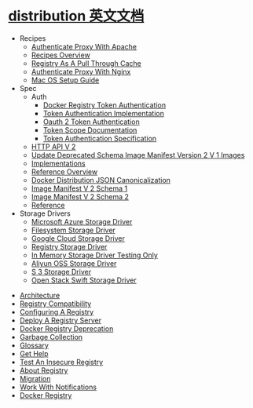# [distribution 英文文档](https://github.com/distribution/distribution)

- Recipes
  * [Authenticate Proxy With Apache](recipes/apache.md)
  * [Recipes Overview](recipes/index.md)
  * [Registry As A Pull Through Cache](recipes/mirror.md)
  * [Authenticate Proxy With Nginx](recipes/nginx.md)
  * [Mac OS Setup Guide](recipes/osx-setup-guide.md)
- Spec
  - Auth
    * [Docker Registry Token Authentication](spec/auth/index.md)
    * [Token Authentication Implementation](spec/auth/jwt.md)
    * [Oauth 2 Token Authentication](spec/auth/oauth.md)
    * [Token Scope Documentation](spec/auth/scope.md)
    * [Token Authentication Specification](spec/auth/token.md)
  * [HTTP API V 2](spec/api.md)
  * [Update Deprecated Schema Image Manifest Version 2 V 1 Images](spec/deprecated-schema-v1.md)
  * [Implementations](spec/implementations.md)
  * [Reference Overview](spec/index.md)
  * [Docker Distribution JSON Canonicalization](spec/json.md)
  * [Image Manifest V 2 Schema 1](spec/manifest-v2-1.md)
  * [Image Manifest V 2 Schema 2](spec/manifest-v2-2.md)
  * [Reference](spec/menu.md)
- Storage Drivers
  * [Microsoft Azure Storage Driver](storage-drivers/azure.md)
  * [Filesystem Storage Driver](storage-drivers/filesystem.md)
  * [Google Cloud Storage Driver](storage-drivers/gcs.md)
  * [Registry Storage Driver](storage-drivers/index.md)
  * [In Memory Storage Driver Testing Only](storage-drivers/inmemory.md)
  * [Aliyun OSS Storage Driver](storage-drivers/oss.md)
  * [S 3 Storage Driver](storage-drivers/s3.md)
  * [Open Stack Swift Storage Driver](storage-drivers/swift.md)
* [Architecture](architecture.md)
* [Registry Compatibility](compatibility.md)
* [Configuring A Registry](configuration.md)
* [Deploy A Registry Server](deploying.md)
* [Docker Registry Deprecation](deprecated.md)
* [Garbage Collection](garbage-collection.md)
* [Glossary](glossary.md)
* [Get Help](help.md)
* [Test An Insecure Registry](insecure.md)
* [About Registry](introduction.md)
* [Migration](migration.md)
* [Work With Notifications](notifications.md)
* [Docker Registry](README.md)
